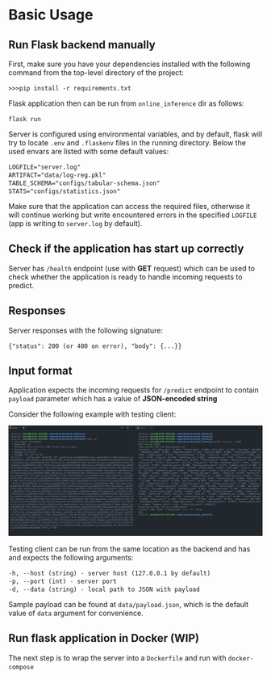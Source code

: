 # __Basic Usage__

## __Run Flask backend manually__

First, make sure you have your dependencies installed with the following command from the top-level directory of the project:

```
>>>pip install -r requirements.txt
```

Flask application then can be run from `online_inference` dir as follows:

```
flask run
```

Server is configured using environmental variables, and by default, flask will try to locate `.env` and `.flaskenv` files in the running directory. Below the used envars are listed with some default values:

```
LOGFILE="server.log"
ARTIFACT="data/log-reg.pkl"
TABLE_SCHEMA="configs/tabular-schema.json"
STATS="configs/statistics.json"
```

Make sure that the application can access the required files, otherwise it will continue working but write encountered errors in the specified `LOGFILE` (app is writing to `server.log` by default).

## __Check if the application has start up correctly__

Server has `/health` endpoint (use with __GET__ request) which can be used to check whether the application is ready to handle incoming requests to predict.

## __Responses__

Server responses with the following signature:

```
{"status": 200 (or 400 on error), "body": {...}}
```

## __Input format__

Application expects the incoming requests for `/predict` endpoint to contain `payload` parameter which has a value of __JSON-encoded string__

Consider the following example with testing client:

![connecting to server](./screenshots/client-server.png)

Testing client can be run from the same location as the backend and has and expects the following arguments:

```
-h, --host (string) - server host (127.0.0.1 by default)
-p, --port (int) - server port
-d, --data (string) - local path to JSON with payload
```

Sample payload can be found at `data/payload.json`, which is the default value of `data` argument for convenience.

## __Run flask application in Docker (WIP)__

The next step is to wrap the server into a `Dockerfile` and run with `docker-compose`

